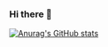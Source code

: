 ### Hi there 👋

[![Anurag's GitHub stats](https://github-readme-stats.vercel.app/api?username=nojahoon)](https://github.com/anuraghazra/github-readme-stats)

<!--
**nojahoon/nojahoon** is a ✨ _special_ ✨ repository because its `README.md` (this file) appears on your GitHub profile.

Here are some ideas to get you started:

- 🔭 I’m currently working on ...
- 🌱 I’m currently learning ...
- 👯 I’m looking to collaborate on ...
- 🤔 I’m looking for help with ...
- 💬 Ask me about ...
- 📫 How to reach me: ...
- 😄 Pronouns: ...
- ⚡ Fun fact: ...
-->
